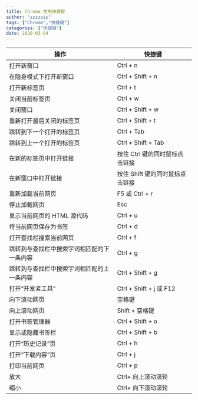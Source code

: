 ```yaml
---
title: Chrome 常用快捷键
author: "zzzzzip"
tags: ["Chrome","快捷键"]
categories: ["快捷键"]
date: 2020-03-04
---
```








| **操作**                                   | 快捷键                          |
| ------------------------------------------ | ------------------------------- |
| 打开新窗口                                 | Ctrl + n                        |
| 在隐身模式下打开新窗口                     | Ctrl + Shift + n                |
| 打开新标签页                               | Ctrl + t                        |
| 关闭当前标签页                             | Ctrl + w                        |
| 关闭窗口                                   | Ctrl + Shift + w                |
| 重新打开最后关闭的标签页                   | Ctrl + Shift + t                |
| 跳转到下一个打开的标签页                   | Ctrl + Tab                      |
| 跳转到上一个打开的标签页                   | Ctrl + Shift + Tab              |
| 在新的标签页中打开链接                     | 按住 Ctrl 键的同时鼠标点击链接  |
| 在新窗口中打开链接                         | 按住 Shift 键的同时鼠标点击链接 |
| 重新加载当前网页                           | F5 或 Ctrl + r                  |
| 停止加载网页                               | Esc                             |
| 显示当前网页的 HTML 源代码                 | Ctrl + u                        |
| 将当前网页保存为书签                       | Ctrl + d                        |
| 打开查找栏搜索当前网页                     | Ctrl + f                        |
| 跳转到与查找栏中搜索字词相匹配的下一条内容 | Ctrl + g                        |
| 跳转到与查找栏中搜索字词相匹配的上一条内容 | Ctrl + Shift + g                |
| 打开“开发者工具”                           | Ctrl + Shift + j 或 F12         |
| 向下滚动网页                               | 空格键                          |
| 向上滚动网页                               | Shift + 空格键                  |
| 打开书签管理器                             | Ctrl + Shift + o                |
| 显示或隐藏书签栏                           | Ctrl + Shift + b                |
| 打开“历史记录”页                           | Ctrl + h                        |
| 打开“下载内容”页                           | Ctrl + j                        |
| 打印当前网页                               | Ctrl + p                        |
| 放大                                       | Ctrl+ 向上滚动滚轮              |
| 缩小                                       | Ctrl+ 向下滚动滚轮              |

